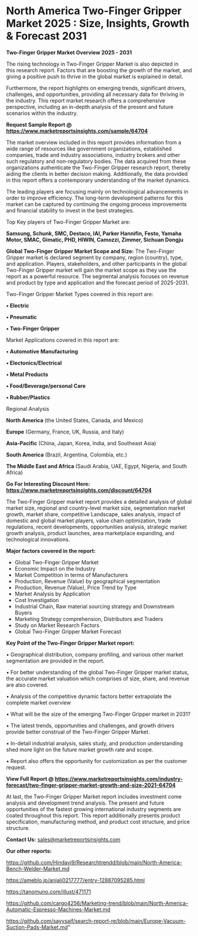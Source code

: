 # North America Two-Finger Gripper Market 2025 : Size, Insights, Growth & Forecast 2031

<Strong> Two-Finger Gripper Market Overview 2025 - 2031</strong>

The rising technology in Two-Finger Gripper Market is also depicted in this research report. Factors that are boosting the growth of the market, and giving a positive push to thrive in the global market is explained in detail.

Furthermore, the report highlights on emerging trends, significant drivers, challenges, and opportunities, providing all necessary data for thriving in the industry. This report market research offers a comprehensive perspective, including an in-depth analysis of the present and future scenarios within the industry.

<strong>Request Sample Report @ <a href=https://www.marketreportsinsights.com/sample/64704>https://www.marketreportsinsights.com/sample/64704</a></strong>

The market overview included in this report provides information from a wide range of resources like government organizations, established companies, trade and industry associations, industry brokers and other such regulatory and non-regulatory bodies. The data acquired from these organizations authenticate the Two-Finger Gripper research report, thereby aiding the clients in better decision making. Additionally, the data provided in this report offers a contemporary understanding of the market dynamics.

The leading players are focusing mainly on technological advancements in order to improve efficiency. The long-term development patterns for this market can be captured by continuing the ongoing process improvements and financial stability to invest in the best strategies.

Top Key players of Two-Finger Gripper Market are:

<strong>Samsung, Schunk, SMC, Destaco, IAI, Parker Hannifin, Festo, Yamaha Motor, SMAC, Gimatic, PHD, HIWIN, Camozzi, Zimmer, Sichuan Dongju</strong>

<strong><b>Global Two-Finger Gripper Market Scope and Size:</b></strong>
The Two-Finger Gripper market is declared segment by company, region (country), type, and application. Players, stakeholders, and other participants in the global Two-Finger Gripper market will gain the market scope as they use the report as a powerful resource. The segmental analysis focuses on revenue and product by type and application and the forecast period of 2025-2031.

Two-Finger Gripper Market Types covered in this report are:

<strong>• Electric

• Pneumatic

• Two-Finger Gripper</strong>

Market Applications covered in this report are:

<strong>• Automotive Manufacturing

• Electonics/Electrical

• Metal Products

• Food/Beverage/personal Care

• Rubber/Plastics</strong> 

Regional Analysis

<strong>North America</strong> (the United States, Canada, and Mexico)

<strong>Europe</strong> (Germany, France, UK, Russia, and Italy)

<strong>Asia-Pacific</strong> (China, Japan, Korea, India, and Southeast Asia)

<strong>South America</strong> (Brazil, Argentina, Colombia, etc.)

<strong>The Middle East and Africa</strong> (Saudi Arabia, UAE, Egypt, Nigeria, and South Africa)

<strong>Go For Interesting Discount Here: <a href=https://www.marketreportsinsights.com/discount/64704>https://www.marketreportsinsights.com/discount/64704</a></strong>

The Two-Finger Gripper market report provides a detailed analysis of global market size, regional and country-level market size, segmentation market growth, market share, competitive Landscape, sales analysis, impact of domestic and global market players, value chain optimization, trade regulations, recent developments, opportunities analysis, strategic market growth analysis, product launches, area marketplace expanding, and technological innovations.

<strong><b>Major factors covered in the report:</b></strong>
<ul>
  <li>Global Two-Finger Gripper Market </li>
  <li>Economic Impact on the Industry</li>
  <li>Market Competition in terms of Manufacturers</li>
  <li>Production, Revenue (Value) by geographical segmentation</li>
  <li>Production, Revenue (Value), Price Trend by Type</li>
  <li>Market Analysis by Application</li>
  <li>Cost Investigation</li>
  <li>Industrial Chain, Raw material sourcing strategy and Downstream Buyers</li>
  <li>Marketing Strategy comprehension, Distributors and Traders</li>
  <li>Study on Market Research Factors</li>
  <li>Global Two-Finger Gripper Market Forecast</li>
</ul>

<strong><b>Key Point of the Two-Finger Gripper Market report:</b></strong>

• Geographical distribution, company profiling, and various other market segmentation are provided in the report.

• For better understanding of the global Two-Finger Gripper market status, the accurate market valuation which comprises of size, share, and revenue are also covered.

• Analysis of the competitive dynamic factors better extrapolate the complete market overview

• What will be the size of the emerging Two-Finger Gripper market in 2031?

• The latest trends, opportunities and challenges, and growth drivers provide better construal of the Two-Finger Gripper Market.

• In-detail industrial analysis, sales study, and production understanding shed more light on the future market growth rate and scope.

• Report also offers the opportunity for customization as per the customer request.

<strong><b>View Full Report @ <a href=https://www.marketreportsinsights.com/industry-forecast/two-finger-gripper-market-growth-and-size-2021-64704>https://www.marketreportsinsights.com/industry-forecast/two-finger-gripper-market-growth-and-size-2021-64704</a></b></strong>


At last, the Two-Finger Gripper Market report includes investment come analysis and development trend analysis. The present and future opportunities of the fastest growing international industry segments are coated throughout this report. This report additionally presents product specification, manufacturing method, and product cost structure, and price structure.

<strong>Contact Us:</strong>
sales@marketreportsinsights.com

<strong>Our other reports:</strong>

<a href=https://github.com/Hindavi9/Researchtrendd/blob/main/North-America-Bench-Welder-Market.md>https://github.com/Hindavi9/Researchtrendd/blob/main/North-America-Bench-Welder-Market.md</a>

<a href=https://ameblo.jp/anjali0217777/entry-12887095285.html>https://ameblo.jp/anjali0217777/entry-12887095285.html</a>

<a href=https://tanomuno.com/illust/471171>https://tanomuno.com/illust/471171</a>

<a href=https://github.com/cargo4256/Marketing-trend/blob/main/North-America-Automatic-Espresso-Machines-Market.md>https://github.com/cargo4256/Marketing-trend/blob/main/North-America-Automatic-Espresso-Machines-Market.md</a>

<a href=https://github.com/sayysaif/search-report-re/blob/main/Europe-Vacuum-Suction-Pads-Market.md>https://github.com/sayysaif/search-report-re/blob/main/Europe-Vacuum-Suction-Pads-Market.md</a>"
